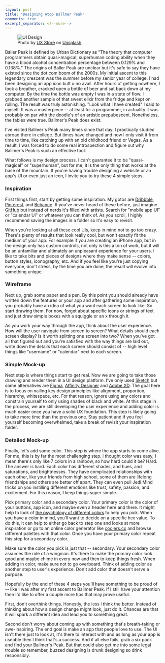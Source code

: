 ```yaml
---
layout: post
title: "Designing Atop Ballmer Peak"
comments: true
excerpt_separator: <!--more-->
---
```


<figure>
  <img src="https://source.unsplash.com/jJT2r2n7lYA/1920x1280" alt="UI Design">
  <figcaption>
    <span class="photo-credit">Photo by <a href="https://unsplash.com/@uxstore?utm_source=unsplash&amp;utm_medium=referral&amp;utm_content=creditCopyText">UX Store</a> on <a href="https://unsplash.com/s/photos/ui-design?utm_source=unsplash&amp;utm_medium=referral&amp;utm_content=creditCopyText">Unsplash</a></span>
  </figcaption>
</figure>

Baller Peak is defined by Urban Dictionary as "The theory that computer programmers obtain quasi-magical, superhuman coding ability when they have a blood alcohol concentration percentage between 0.129% and 0.138%."<!--more--> The origins of Baller Peak are unclear but it's safe to say they have existed since the dot com boom of the 2000s. My initial ascent to this legendary crescent was the summer before my senior year of college. I had been designing an app icon butt o no avail. After hours of getting nowhere, I took a breather, cracked open a bottle of beer and sat back down at my computer. By the time the bottle was empty I was in a state of flow. I grabbed another sample of that sweet elixir from the fridge and kept on rolling. The result was truly astonishing. "Look what I have created" I said to myself. It was a masterpiece -- at least for a programmer, in actuality it was probably on par with the doodle's of an artistic prepubescent. Nonetheless, the fables were true. Ballmer's Peak does exist.

I've visited Ballmer's Peak many times since that day. I practically studied abroad there in college. But times have changed and now I only visit it from time to time, like catching up with an old childhood friend or Vegas. As a result, I was forced to do some real introspection and figure out why Ballmer's Peak is such an effective tool. 

What follows is my design process. I can't guarantee it to be "quasi-magical" or "superhuman", but for me, it is the only thing that works at the base of the mountain. If you're having trouble designing a website or an app's UI or even just an icon, I invite you to try these 4 simple steps.

### Inspiration

First things first, start by getting some inspiration. My gotos are [Dribbble](https://dribbble.com), [Pinterest](https://www.pinterest.com), and [Bēhance](https://www.behance.net). If you've never heard of these before, just imagine [GitHub](https://github.com) but instead of nerds it's filled with artists. Search for "mobile app UI" or "calendar UI" or whatever you can think of. As you scroll, I highly recommend saving the images in a folder so it's easy to revisit. 

When you're looking at all these cool UIs, keep in mind not to go too crazy. There's plenty of results that look really cool, but won't exactly fit the medium of your app. For example if you are creating an iPhone app, but in the design only has custom controls, not only is this a ton of work, but it will be an unfamiliar and ultimately an unpleasant experience for your users. I like to take bits and pieces of designs where they make sense -- colors, button styles, iconography, etc. And if you feel like you're just copying everyone, don't stress, by the time you are done, the result will evolve into something unique.

### Wireframe

Next up, grab some paper and a pen. By this point you should already have written down the features or your app and after gathering some inspiration, you probably have an idea of what you want each screen to look like. So start drawing them. For now, forget about specific icons or strings of text and just draw simple boxes with a squiggle or an x through it.

As you work your way through the app, think about the user experience. How will the user navigate from screen to screen? What details should each screen display? Is it worth splitting one screen into two? When you've got all that figured out and you're satisfied with the way things are laid out, write down the details that each screen should consist of -- high level things like "username" or "calendar" next to each screen.

### Simple Mock-up

Next step is where things start to get real. Now we are going to take those drawing and render them in a UI design platform. I've only used [Sketch](https://www.sketch.com) but some alternatives are [Figma](https://www.figma.com), [Affinity Designer](https://affinity.serif.com/en-us/designer/) and [Adobe XD](https://www.adobe.com/products/xd.html). The goal here is to focus on nailing key design principles like alignment, proportion, hierarchy, whitespace, etc. For that reason, ignore using any colors and constrain yourself to only using shades of black and white. At this stage in the process, we are still developing the user experience and adding color is much easier once you have a solid UX foundation. This step is likely going to take more time than the previous one. Stay patient and if you feel yourself becoming overwhelmed, take a break of revisit your inspiration folder.

### Detailed Mock-up

Finally, let's add some color. This step is where the app starts to come alive. For me, this is by far the most challenging step. I thought color was easy, I mean there's only like 7 colors in a rainbow, so how hard could it be? Hard. The answer is hard. Each color has different shades, and hues, and saturations, and brightnesses. They have complicated relationships with each other, like your friends from high school, some of them are lifelong friendships and others are better off apart. They can even pull Jedi Mind tricks on you instilling different emotions like trust, safety, passion, and excitement. For this reason, I keep things super simple. 

Pick primary color and a secondary color. Your primary color is the color of your buttons, app icon, and maybe even a header here and there. It might help to look of [the psychology of different colors](https://coschedule.com/blog/color-psychology-marketing/) to help you pick. When you have a color in mind, you'll want to decide on a specific hex value. To do this, it can help to either go back to step one and looks at more inspiration or go to an online color generator like [coolers.co](https://coolors.co/) and browse different palettes with that color. Once you have your primary color repeat this step for a secondary color. 

Make sure the color you pick is just that -- secondary. Your secondary color assumes the role of a wingman. It's there to make the primary color look good and maybe chime in every now and then to keep things fresh. When adding in color, make sure not to go overboard. Think of adding color as another step to user's experience. Don't add color that doesn't serve a purpose.

Hopefully by the end of these 4 steps you'll have something to be proud of -- like I was after my first ascent to Ballmer Peak. If I still have your attention then I'd like to offer a couple more tips that may prove useful. 

First, don't overthink things. Honestly, the less I think the better. Instead of thinking about how a design change might look, just do it. Chances are that it will spark a different idea and lead you to something great. 

Second don't worry about coming up with something that's breath-taking or awe-inspiring. The end goal is make an app that people love to use. The UI isn't there just to look at, it's there to interact with and as long as your app is useable then I think that's a success. And if all else fails, grab a six pack and find your Ballmer's Peak. But that could also get me into some legal trouble so remember, buzzed designing is drunk designing so drink responsibly.
